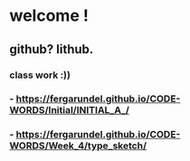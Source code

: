 # welcome !
## github? lithub. 

### class work :))
### - https://fergarundel.github.io/CODE-WORDS/Initial/INITIAL_A_/
### - https://fergarundel.github.io/CODE-WORDS/Week_4/type_sketch/
